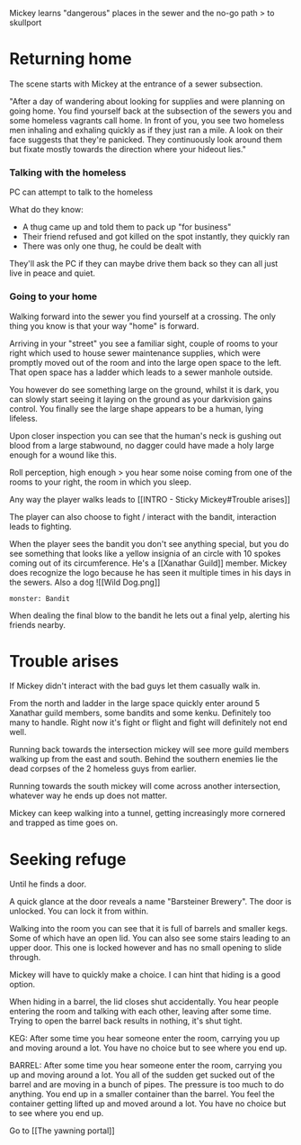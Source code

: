Mickey learns "dangerous" places in the sewer and the no-go path > to skullport


# Returning home
The scene starts with Mickey at the entrance of a sewer subsection.

"After a day of wandering about looking for supplies and were planning on going home. You find yourself back at the subsection of the sewers you and some homeless vagrants call home. In front of you, you see two homeless men inhaling and exhaling quickly as if they just ran a mile. A look on their face suggests that they're panicked. They continuously look around them but fixate mostly towards the direction where your hideout lies."

### Talking with the homeless
PC can attempt to talk to the homeless

What do they know:
* A thug came up and told them to pack up "for business"
* Their friend refused and got killed on the spot instantly, they quickly ran
* There was only one thug, he could be dealt with

They'll ask the PC if they can maybe drive them back so they can all just live in peace and quiet. 


### Going to your home
Walking forward into the sewer you find yourself at a crossing. The only thing you know is that your way "home" is forward.

Arriving in your "street" you see a familiar sight, couple of rooms to your right which used to house sewer maintenance supplies, which were promptly moved out of the room and into the large open space to the left. That open space has a ladder which leads to a sewer manhole outside.

You however do see something large on the ground, whilst it is dark, you can slowly start seeing it laying on the ground as your darkvision gains control. You finally see the large shape appears to be a human, lying lifeless. 


Upon closer inspection you can see that the human's neck is gushing out blood from a large stabwound, no dagger could have made a holy large enough for a wound like this.  

Roll perception, high enough > you hear some noise coming from one of the rooms to your right, the room in which you sleep. 

Any way the player walks leads to [[INTRO - Sticky Mickey#Trouble arises]] 

The player can also choose to fight  / interact with the bandit, interaction leads to fighting. 

When the player sees the bandit you don't see anything special, but you do see something that looks like a yellow insignia of an circle with 10 spokes coming out of its circumference. He's a [[Xanathar Guild]] member. Mickey does recognize the logo because he has seen it multiple times in his days in the sewers. Also a dog
![[Wild Dog.png]]
```statblock
monster: Bandit
```



When dealing the final blow to the bandit he lets out a final yelp, alerting his friends nearby. 


# Trouble arises
If Mickey didn't interact with the bad guys let them casually walk in. 

From the north and ladder in the large space quickly enter around 5 Xanathar guild members, some bandits and some kenku. Definitely too many to handle. Right now it's fight or flight and fight will definitely not end well. 

Running back towards the intersection mickey will see more guild members walking up from the east and south. Behind the southern enemies lie the dead corpses of the 2 homeless guys from earlier. 

Running towards the south mickey will come across another intersection, whatever way he ends up does not matter. 

Mickey can keep walking into a tunnel, getting increasingly more cornered and trapped as time goes on. 


# Seeking refuge
Until he finds a door. 

A quick glance at the door reveals a name "Barsteiner Brewery". The door is unlocked. You can lock it from within.

Walking into the room you can see that it is full of barrels and smaller kegs. Some of which have an open lid. You can also see some stairs leading to an upper door. This one is locked however and has no small opening to slide through. 

Mickey will have to quickly make a choice.
I can hint that hiding is a good option. 

When hiding in a barrel, the lid closes shut accidentally. You hear people entering the room and talking with each other, leaving after some time. Trying to open the barrel back results in nothing, it's shut tight. 

KEG: After some time you hear someone enter the room, carrying you up and moving around a lot. You have no choice but to see where you end up. 

BARREL: After some time you hear someone enter the room, carrying you up and moving around a lot. You all of the sudden get sucked out of the barrel and are moving in a bunch of pipes. The pressure is too much to do anything. You end up in a smaller container than the barrel. You feel the container getting lifted up and moved around a lot. You have no choice but to see where you end up. 


Go to [[The yawning portal]] 

